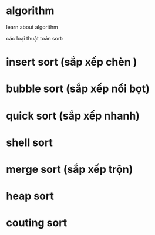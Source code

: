 # algorithm
learn about algorithm

các loại thuật toán sort:
# insert sort (sắp xếp chèn )
# bubble sort (sắp xếp nổi bọt)
# quick sort  (sắp xếp nhanh) 
# shell sort 
# merge sort (sắp xếp trộn)
# heap sort 
# couting sort
